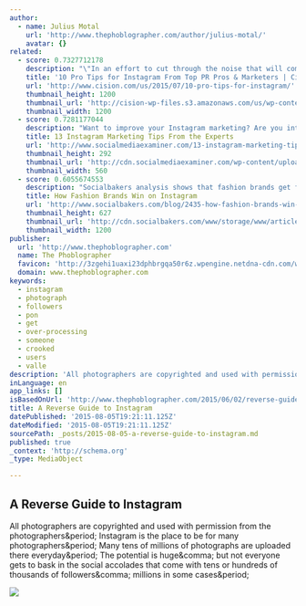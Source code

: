 ```yaml
---
author:
  - name: Julius Motal
    url: 'http://www.thephoblographer.com/author/julius-motal/'
    avatar: {}
related:
  - score: 0.7327712178
    description: "\"In an effort to cut through the noise that will come with Instagram's new advertising push, brands need to adopt a more strategic approach to their investment in social media. Marketers must delve deeper into their social audiences to further enrich audience profiles, improve messaging and targeting strategies and finally, boost the relevancy and performance of their campaigns.\""
    title: '10 Pro Tips for Instagram From Top PR Pros & Marketers | Cision'
    url: 'http://www.cision.com/us/2015/07/10-pro-tips-for-instagram/'
    thumbnail_height: 1200
    thumbnail_url: 'http://cision-wp-files.s3.amazonaws.com/us/wp-content/uploads/2015/06/Cision_1200x1200_wo.png'
    thumbnail_width: 1200
  - score: 0.7281177044
    description: "Want to improve your Instagram marketing? Are you interested in the latest tips and tools for Instagram? Instagram is a fast-growing platform and businesses are eager to establish a presence and encourage engagement on the network. We asked social media experts to share their hottest Instagram tips. Here's what they had to say."
    title: 13 Instagram Marketing Tips From the Experts
    url: 'http://www.socialmediaexaminer.com/13-instagram-marketing-tips-from-the-experts/'
    thumbnail_height: 292
    thumbnail_url: 'http://cdn.socialmediaexaminer.com/wp-content/uploads/2015/07/ck-instagram-marketing-tips-560.png'
    thumbnail_width: 560
  - score: 0.6055674553
    description: "Socialbakers analysis shows that fashion brands get four times more interactions and fans on Instagram. This is how they do it. Instagram has been in the public's eye for a while for its potential for marketing."
    title: How Fashion Brands Win on Instagram
    url: 'http://www.socialbakers.com/blog/2435-how-fashion-brands-win-on-instagram'
    thumbnail_height: 627
    thumbnail_url: 'http://cdn.socialbakers.com/www/storage/www/articles/og-image/check-win-like-fashion-brands-on-instagram.jpg'
    thumbnail_width: 1200
publisher:
  url: 'http://www.thephoblographer.com'
  name: The Phoblographer
  favicon: 'http://3zgehi1uaxi23dphbrgqa50r6z.wpengine.netdna-cdn.com/wp-content/uploads/2014/10/The-phoblographers-favicon-gravitar.png'
  domain: www.thephoblographer.com
keywords:
  - instagram
  - photograph
  - followers
  - pon
  - get
  - over-processing
  - someone
  - crooked
  - users
  - valle
description: 'All photographers are copyrighted and used with permission from the photographers. Instagram is the place to be for many photographers. Many tens of millions of photographs are uploaded there everyday. The potential is huge, but not everyone gets to bask in the social accolades that come with tens or hundreds of thousands of followers, millions in some cases.'
inLanguage: en
app_links: []
isBasedOnUrl: 'http://www.thephoblographer.com/2015/06/02/reverse-guide-instagram'
title: A Reverse Guide to Instagram
datePublished: '2015-08-05T19:21:11.125Z'
dateModified: '2015-08-05T19:21:11.125Z'
sourcePath: _posts/2015-08-05-a-reverse-guide-to-instagram.md
published: true
_context: 'http://schema.org'
_type: MediaObject

---
```

<article style=""><h1>A Reverse Guide to Instagram</h1><p>All photographers are copyrighted and used with permission from the photographers&amp;period; Instagram is the place to be for many photographers&amp;period; Many tens of millions of photographs are uploaded there everyday&amp;period; The potential is huge&amp;comma; but not everyone gets to bask in the social accolades that come with tens or hundreds of thousands of followers&amp;comma; millions in some cases&amp;period;</p><img src="http://www.thephoblographer.com/wp-content/uploads/2015/06/new-zealand-680x453.jpg" /></article>